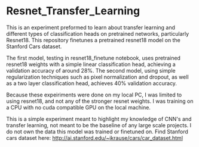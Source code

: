 # Resnet_Transfer_Learning
This is an experiment preformed to learn about transfer learning and different types of classification heads on pretrained networks, particularly Resnet18. This repository finetunes a pretrained resnet18 model on the Stanford Cars dataset.

The first model, testing in resnet18_finetune notebook, uses pretrained resnet18 weights with a simple linear classification head, achieving a validation accuracy of around 28%.
The second model, using simple regularization techniques such as pixel normalization and dropout, as well as a two layer classification head, achieves 40% validation accuracy.

Because these expeiriments were done on my local PC, I was limited to using resnet18, and not any of the stronger resnet weights. I was training on a CPU with no cuda compatible GPU on the local machine.

This is a simple experiment meant to highlight my knowledge of CNN's and transfer learning, not meant to be the baseline of any large scale projects. I do not own the data this model was trained or finetuned on. Find Stanford cars dataset here: http://ai.stanford.edu/~jkrause/cars/car_dataset.html

